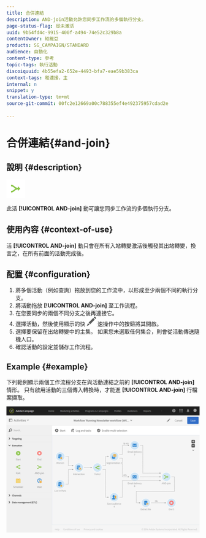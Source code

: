 ```yaml
---
title: 合併連結
description: AND-join活動允許您同步工作流的多個執行分支。
page-status-flag: 從未激活
uuid: 9b54fd4c-9915-400f-a494-74e52c329b8a
contentOwner: 紹維亞
products: SG_CAMPAIGN/STANDARD
audience: 自動化
content-type: 參考
topic-tags: 執行活動
discoiquuid: 4b55efa2-652e-4493-bfa7-eae59b383ca
context-tags: 和連接，主
internal: n
snippet: y
translation-type: tm+mt
source-git-commit: 00fc2e12669a00c788355ef4e492375957cdad2e

---
```



# 合併連結{#and-join}

## 說明 {#description}

![](assets/and_join.png)

此活 **[!UICONTROL AND-join]** 動可讓您同步工作流的多個執行分支。

## 使用內容 {#context-of-use}

活 **[!UICONTROL AND-join]** 動只會在所有入站轉變激活後觸發其出站轉變，換言之，在所有前面的活動完成後。

## 配置 {#configuration}

1. 將多個活動（例如查詢）拖放到您的工作流中，以形成至少兩個不同的執行分支。
1. 將活動拖放 **[!UICONTROL AND-join]** 至工作流程。
1. 在您要同步的兩個不同分支之後再連接它。
1. 選擇活動，然後使用顯示的快 ![](assets/edit_darkgrey-24px.png) 速操作中的按鈕將其開啟。
1. 選擇要保留在出站轉變中的主集。 如果您未選取任何集合，則會從活動傳送隨機人口。
1. 確認活動的設定並儲存工作流程。

## Example {#example}

下列範例顯示兩個工作流程分支在與活動連結之前的 **[!UICONTROL AND-join]** 情形。 只有啟用活動的三個傳入轉換時，才能進 **[!UICONTROL AND-join]** 行檔案擷取。

![](assets/wkf_and-join_example.png)


